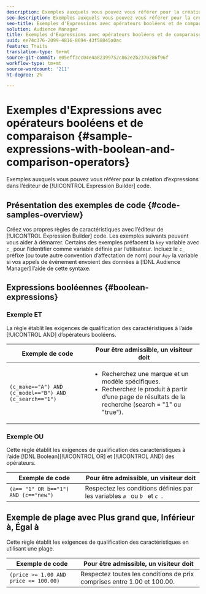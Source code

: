 ```yaml
---
description: Exemples auxquels vous pouvez vous référer pour la création d’expressions dans l’éditeur de code Expression Builder.
seo-description: Exemples auxquels vous pouvez vous référer pour la création d’expressions dans l’éditeur de code Expression Builder.
seo-title: Exemples d'Expressions avec opérateurs booléens et de comparaison
solution: Audience Manager
title: Exemples d'Expressions avec opérateurs booléens et de comparaison
uuid: ee74c376-2099-4816-8694-43f58845a0ac
feature: Traits
translation-type: tm+mt
source-git-commit: e05eff3cc04e4a82399752c862e2b2370286f96f
workflow-type: tm+mt
source-wordcount: '211'
ht-degree: 2%

---
```



# Exemples d&#39;Expressions avec opérateurs booléens et de comparaison {#sample-expressions-with-boolean-and-comparison-operators}

Exemples auxquels vous pouvez vous référer pour la création d’expressions dans l’éditeur de [!UICONTROL Expression Builder] code.

## Présentation des exemples de code {#code-samples-overview}

<!-- r_tb_expression_samples.xml -->

Créez vos propres règles de caractéristiques avec l’éditeur de [!UICONTROL Expression Builder] code. Les exemples suivants peuvent vous aider à démarrer. Certains des exemples préfacent la *`key`* variable avec `c_` pour l’identifier comme variable définie par l’utilisateur. Incluez le `c_` préfixe (ou toute autre convention d’affectation de nom) pour *`key`* la variable si vos appels de événement envoient des données à [!DNL Audience Manager] l’aide de cette syntaxe.

## Expressions booléennes {#boolean-expressions}

### Exemple ET

La règle établit les exigences de qualification des caractéristiques à l’aide [!UICONTROL AND] d’opérateurs booléens.

<table id="table_7C5E23EC9E0F43B182EA9771D7BB6E87"> 
 <thead> 
  <tr> 
   <th colname="col1" class="entry"> Exemple de code </th> 
   <th colname="col2" class="entry"> Pour être admissible, un visiteur doit </th> 
  </tr> 
 </thead>
 <tbody> 
  <tr> 
   <td colname="col1"><code>(c_make=="A") AND (c_model=="B") AND (c_search=="1")</code> </td> 
   <td colname="col2"> 
    <ul id="ul_F1BB5084FB794BE7A3569F9C106FC481"> 
     <li id="li_56E8C3BACF1C4B33A46CF92C51FF2286">Recherchez une marque et un modèle spécifiques. </li> 
     <li id="li_DD55F053BFCF4B0888B6994013000DB2">Recherchez le produit à partir d’une page de résultats de la recherche (search = "1" ou "true"). </li> 
    </ul> </td> 
  </tr> 
 </tbody> 
</table>

### Exemple OU

Cette règle établit les exigences de qualification des caractéristiques à l’aide [!DNL Boolean][!UICONTROL OR] et [!UICONTROL AND] des opérateurs.

<table id="table_6E8BA5EE1D7F4DCC9A92074D0C2C050E"> 
 <thead> 
  <tr> 
   <th colname="col1" class="entry"> Exemple de code </th> 
   <th colname="col2" class="entry"> Pour être admissible, un visiteur doit </th> 
  </tr> 
 </thead>
 <tbody> 
  <tr> 
   <td colname="col1"><code>(a== "1" OR b=="1") AND (c=="new")</code> </td> 
   <td colname="col2"> Respectez les conditions définies par les variables <code><i>a </i></code> ou <code><i>b </i></code> et <code><i>c </i></code>. </td> 
  </tr> 
 </tbody> 
</table>

## Exemple de plage avec Plus grand que, Inférieur à, Égal à

Cette règle établit les exigences de qualification des caractéristiques en utilisant une plage.

<table id="table_988DE28E35D94348ADD334FB4C9F68D3"> 
 <thead> 
  <tr> 
   <th colname="col1" class="entry"> Exemple de code </th> 
   <th colname="col2" class="entry"> Pour être admissible, un visiteur doit </th> 
  </tr> 
 </thead>
 <tbody> 
  <tr> 
   <td colname="col1"><code>(price &gt;= 1.00 AND price &lt;= 100.00)</code> </td> 
   <td colname="col2"> Respectez toutes les conditions de prix comprises entre 1.00 et 100.00. </td> 
  </tr> 
 </tbody> 
</table>
